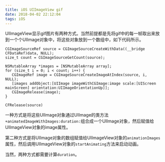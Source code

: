```yaml
---
title: iOS UIImageView gif
date: 2018-04-02 22:12:04
tags: iOS
---
```


UIImageView显示gif图片有两种方式。当然前提都是先将gif中的每一帧取出来放到一个个UIImage对象中，将这些对象放到一个数组中，如下代码所示。

```
CGImageSourceRef source = CGImageSourceCreateWithData((__bridge CFDataRef)data, NULL);
size_t count = CGImageSourceGetCount(source);
    
NSMutableArray *images = [NSMutableArray array];
for (size_t i = 0; i < count; i++) {
   CGImageRef image = CGImageSourceCreateImageAtIndex(source, i, NULL);
   [images addObject:[UIImage imageWithCGImage:image scale:[UIScreen mainScreen] orientation:UIImageOrientationUp]];
   CGImageRelease(image);
}
    
CFRelease(source)
```

一种方式是将这些UIImage对象通过UIImage的类方法`+animatedImageWithImages:duration:`组合成一个UIImage对象，然后赋值给UIImageView对象的image属性。

第二种方式是将UIImage对象的数组赋值给UIImageView对象的`animationImages`属性，然后调用UIImageView对象的`startAnimating`方法来启动动画。

当然，两种方式都需要计算`duration`。